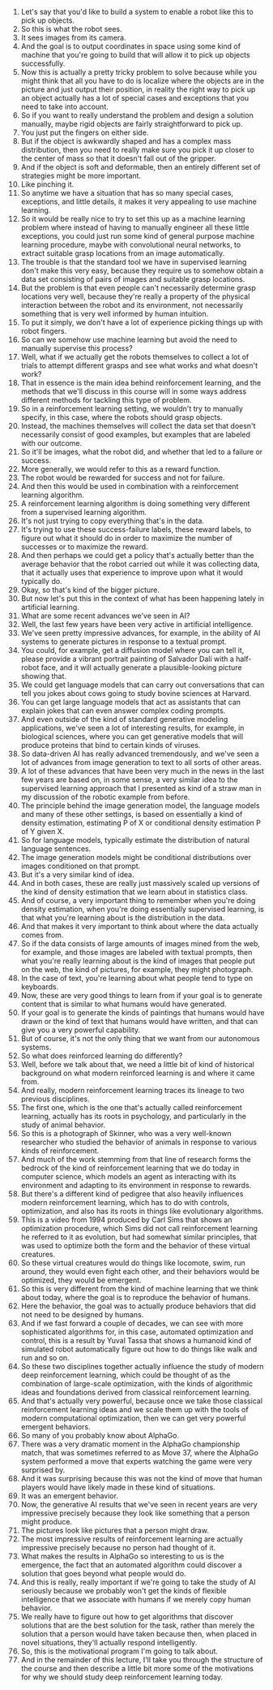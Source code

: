 1. Let's say that you'd like to build a system to enable a robot like this to pick up objects.
2. So this is what the robot sees.
3. It sees images from its camera.
4. And the goal is to output coordinates in space using some kind of machine that you're going to build that will allow it to pick up objects successfully.
5. Now this is actually a pretty tricky problem to solve because while you might think that all you have to do is localize where the objects are in the picture and just output their position, in reality the right way to pick up an object actually has a lot of special cases and exceptions that you need to take into account.
6. So if you want to really understand the problem and design a solution manually, maybe rigid objects are fairly straightforward to pick up.
7. You just put the fingers on either side.
8. But if the object is awkwardly shaped and has a complex mass distribution, then you need to really make sure you pick it up closer to the center of mass so that it doesn't fall out of the gripper.
9. And if the object is soft and deformable, then an entirely different set of strategies might be more important.
10. Like pinching it.
11. So anytime we have a situation that has so many special cases, exceptions, and little details, it makes it very appealing to use machine learning.
12. So it would be really nice to try to set this up as a machine learning problem where instead of having to manually engineer all these little exceptions, you could just run some kind of general purpose machine learning procedure, maybe with convolutional neural networks, to extract suitable grasp locations from an image automatically.
13. The trouble is that the standard tool we have in supervised learning don't make this very easy, because they require us to somehow obtain a data set consisting of pairs of images and suitable grasp locations.
15. But the problem is that even people can't necessarily determine grasp locations very well, because they're really a property of the physical interaction between the robot and its environment, not necessarily something that is very well informed by human intuition.
16. To put it simply, we don't have a lot of experience picking things up with robot fingers.
17. So can we somehow use machine learning but avoid the need to manually supervise this process?
18. Well, what if we actually get the robots themselves to collect a lot of trials to attempt different grasps and see what works and what doesn't work?
19. That in essence is the main idea behind reinforcement learning, and the methods that we'll discuss in this course will in some ways address different methods for tackling this type of problem.
20. So in a reinforcement learning setting, we wouldn't try to manually specify, in this case, where the robots should grasp objects.
21. Instead, the machines themselves will collect the data set that doesn't necessarily consist of good examples, but examples that are labeled with our outcome.
23. So it'll be images, what the robot did, and whether that led to a failure or success.
24. More generally, we would refer to this as a reward function.
25. The robot would be rewarded for success and not for failure.
26. And then this would be used in combination with a reinforcement learning algorithm.
27. A reinforcement learning algorithm is doing something very different from a supervised learning algorithm.
28. It's not just trying to copy everything that's in the data.
29. It's trying to use these success-failure labels, these reward labels, to figure out what it should do in order to maximize the number of successes or to maximize the reward.
30. And then perhaps we could get a policy that's actually better than the average behavior that the robot carried out while it was collecting data, that it actually uses that experience to improve upon what it would typically do.
31. Okay, so that's kind of the bigger picture.
32. But now let's put this in the context of what has been happening lately in artificial learning.
33. What are some recent advances we've seen in AI?
34. Well, the last few years have been very active in artificial intelligence.
35. We've seen pretty impressive advances, for example, in the ability of AI systems to generate pictures in response to a textual prompt.
36. You could, for example, get a diffusion model where you can tell it, please provide a vibrant portrait painting of Salvador Dalí with a half-robot face, and it will actually generate a plausible-looking picture showing that.
37. We could get language models that can carry out conversations that can tell you jokes about cows going to study bovine sciences at Harvard.
39. You can get large language models that act as assistants that can explain jokes that can even answer complex coding prompts.
40. And even outside of the kind of standard generative modeling applications, we've seen a lot of interesting results, for example, in biological sciences, where you can get generative models that will produce proteins that bind to certain kinds of viruses.
41. So data-driven AI has really advanced tremendously, and we've seen a lot of advances from image generation to text to all sorts of other areas.
42. A lot of these advances that have been very much in the news in the last few years are based on, in some sense, a very similar idea to the supervised learning approach that I presented as kind of a straw man in my discussion of the robotic example from before.
43. The principle behind the image generation model, the language models and many of these other settings, is based on essentially a kind of density estimation, estimating P of X or conditional density estimation P of Y given X.
44. So for language models, typically estimate the distribution of natural language sentences.
45. The image generation models might be conditional distributions over images conditioned on that prompt.
46. But it's a very similar kind of idea.
47. And in both cases, these are really just massively scaled up versions of the kind of density estimation that we learn about in statistics class.
48. And of course, a very important thing to remember when you're doing density estimation, when you're doing essentially supervised learning, is that what you're learning about is the distribution in the data.
49. And that makes it very important to think about where the data actually comes from.
50. So if the data consists of large amounts of images mined from the web, for example, and those images are labeled with textual prompts, then what you're really learning about is the kind of images that people put on the web, the kind of pictures, for example, they might photograph.
51. In the case of text, you're learning about what people tend to type on keyboards.
52. Now, these are very good things to learn from if your goal is to generate content that is similar to what humans would have generated.
53. If your goal is to generate the kinds of paintings that humans would have drawn or the kind of text that humans would have written, and that can give you a very powerful capability.
54. But of course, it's not the only thing that we want from our autonomous systems.
55. So what does reinforced learning do differently?
56. Well, before we talk about that, we need a little bit of kind of historical background on what modern reinforced learning is and where it came from.
57. And really, modern reinforcement learning traces its lineage to two previous disciplines.
58. The first one, which is the one that's actually called reinforcement learning, actually has its roots in psychology, and particularly in the study of animal behavior.
59. So this is a photograph of Skinner, who was a very well-known researcher who studied the behavior of animals in response to various kinds of reinforcement.
60. And much of the work stemming from that line of research forms the bedrock of the kind of reinforcement learning that we do today in computer science, which models an agent as interacting with its environment and adapting to its environment in response to rewards.
61. But there's a different kind of pedigree that also heavily influences modern reinforcement learning, which has to do with controls, optimization, and also has its roots in things like evolutionary algorithms.
62. This is a video from 1994 produced by Carl Sims that shows an optimization procedure, which Sims did not call reinforcement learning he referred to it as evolution, but had somewhat similar principles, that was used to optimize both the form and the behavior of these virtual creatures.
63. So these virtual creatures would do things like locomote, swim, run around, they would even fight each other, and their behaviors would be optimized, they would be emergent.
64. So this is very different from the kind of machine learning that we think about today, where the goal is to reproduce the behavior of humans.
65. Here the behavior, the goal was to actually produce behaviors that did not need to be designed by humans.
66. And if we fast forward a couple of decades, we can see with more sophisticated algorithms for, in this case, automated optimization and control, this is a result by Yuval Tassa that shows a humanoid kind of simulated robot automatically figure out how to do things like walk and run and so on.
67. So these two disciplines together actually influence the study of modern deep reinforcement learning, which could be thought of as the combination of large-scale optimization, with the kinds of algorithmic ideas and foundations derived from classical reinforcement learning.
68. And that's actually very powerful, because once we take those classical reinforcement learning ideas and we scale them up with the tools of modern computational optimization, then we can get very powerful emergent behaviors.
69. So many of you probably know about AlphaGo.
70. There was a very dramatic moment in the AlphaGo championship match, that was sometimes referred to as Move 37, where the AlphaGo system performed a move that experts watching the game were very surprised by.
72. And it was surprising because this was not the kind of move that human players would have likely made in these kind of situations.
73. It was an emergent behavior.
74. Now, the generative AI results that we've seen in recent years are very impressive precisely because they look like something that a person might produce.
75. The pictures look like pictures that a person might draw.
76. The most impressive results of reinforcement learning are actually impressive precisely because no person had thought of it.
77. What makes the results in AlphaGo so interesting to us is the emergence, the fact that an automated algorithm could discover a solution that goes beyond what people would do.
78. And this is really, really important if we're going to take the study of AI seriously because we probably won't get the kinds of flexible intelligence that we associate with humans if we merely copy human behavior.
79. We really have to figure out how to get algorithms that discover solutions that are the best solution for the task, rather than merely the solution that a person would have taken because then, when placed in novel situations, they'll actually respond intelligently.
80. So, this is the motivational program I'm going to talk about.
81. And in the remainder of this lecture, I'll take you through the structure of the course and then describe a little bit more some of the motivations for why we should study deep reinforcement learning today.